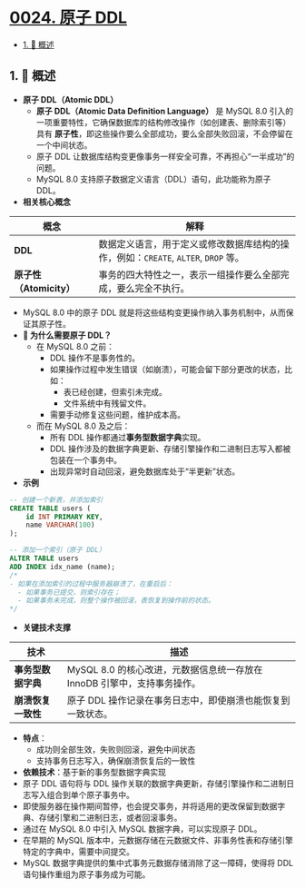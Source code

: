 # [0024. 原子 DDL](https://github.com/tnotesjs/TNotes.sql/tree/main/notes/0024.%20%E5%8E%9F%E5%AD%90%20DDL)

<!-- region:toc -->

- [1. 📝 概述](#1--概述)

<!-- endregion:toc -->

## 1. 📝 概述

- **原子 DDL（Atomic DDL）**
  - **原子 DDL（Atomic Data Definition Language）** 是 MySQL 8.0 引入的一项重要特性，它确保数据库的结构修改操作（如创建表、删除索引等）具有 **原子性**，即这些操作要么全部成功，要么全部失败回滚，不会停留在一个中间状态。
  - 原子 DDL 让数据库结构变更像事务一样安全可靠，不再担心“一半成功”的问题。
  - MySQL 8.0 支持原子数据定义语言（DDL）语句，此功能称为原子 DDL。
- **相关核心概念**

| 概念 | 解释 |
| --- | --- |
| **DDL** | 数据定义语言，用于定义或修改数据库结构的操作，例如：`CREATE`, `ALTER`, `DROP` 等。 |
| **原子性（Atomicity）** | 事务的四大特性之一，表示一组操作要么全部完成，要么完全不执行。 |

- MySQL 8.0 中的原子 DDL 就是将这些结构变更操作纳入事务机制中，从而保证其原子性。
- **🤔 为什么需要原子 DDL？**
  - 在 MySQL 8.0 之前：
    - DDL 操作不是事务性的。
    - 如果操作过程中发生错误（如崩溃），可能会留下部分更改的状态，比如：
      - 表已经创建，但索引未完成。
      - 文件系统中有残留文件。
    - 需要手动修复这些问题，维护成本高。
  - 而在 MySQL 8.0 及之后：
    - 所有 DDL 操作都通过**事务型数据字典**实现。
    - DDL 操作涉及的数据字典更新、存储引擎操作和二进制日志写入都被包装在一个事务中。
    - 出现异常时自动回滚，避免数据库处于“半更新”状态。
- **示例**

```sql
-- 创建一个新表，并添加索引
CREATE TABLE users (
    id INT PRIMARY KEY,
    name VARCHAR(100)
);

-- 添加一个索引（原子 DDL）
ALTER TABLE users
ADD INDEX idx_name (name);
/*
- 如果在添加索引的过程中服务器崩溃了，在重启后：
  - 如果事务已提交，则索引存在；
  - 如果事务未完成，则整个操作被回滚，表恢复到操作前的状态。
*/
```

- **关键技术支撑**

| 技术 | 描述 |
| --- | --- |
| **事务型数据字典** | MySQL 8.0 的核心改进，元数据信息统一存放在 InnoDB 引擎中，支持事务操作。 |
| **崩溃恢复一致性** | 原子 DDL 操作记录在事务日志中，即使崩溃也能恢复到一致状态。 |

- **特点**：
  - 成功则全部生效，失败则回滚，避免中间状态
  - 支持事务日志写入，确保崩溃恢复后的一致性
- **依赖技术**：基于新的事务型数据字典实现
- 原子 DDL 语句将与 DDL 操作关联的数据字典更新，存储引擎操作和二进制日志写入组合到单个原子事务中。
- 即使服务器在操作期间暂停，也会提交事务，并将适用的更改保留到数据字典、存储引擎和二进制日志，或者回滚事务。
- 通过在 MySQL 8.0 中引入 MySQL 数据字典，可以实现原子 DDL。
- 在早期的 MySQL 版本中，元数据存储在元数据文件、非事务性表和存储引擎特定的字典中，需要中间提交。
- MySQL 数据字典提供的集中式事务元数据存储消除了这一障碍，使得将 DDL 语句操作重组为原子事务成为可能。
